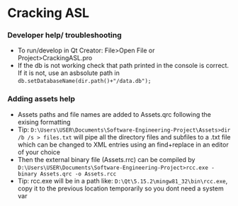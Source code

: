 # Cracking ASL
### Developer help/ troubleshooting
- To run/develop in Qt Creator: File>Open File or Project>CrackingASL.pro
- If the db is not working check that path printed in the console is correct. If it is not, use an asbsolute path in ```db.setDatabaseName(dir.path()+"/data.db");```

### Adding assets help ###
- Assets paths and file names are added to Assets.qrc following the exising formatting
- Tip: ```D:\Users\USER\Documents\Software-Engineering-Project\Assets>dir /b /s > files.txt``` will pipe all the directory files and subfiles to a .txt file which can be changed to XML <file></file> entries using an find+replace in an editor of your choice 
- Then the external binary file (Assets.rrc) can be compiled by ```D:\Users\USER\Documents\Software-Engineering-Project>rcc.exe -binary Assets.qrc -o Assets.rcc```
- Tip: rcc.exe will be in a path like: ```D:\Qt\5.15.2\mingw81_32\bin\rcc.exe```, copy it to the previous location temporarily so you dont need a system var
